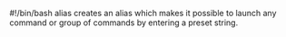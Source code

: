 #!/bin/bash
alias creates an alias which makes it possible to launch any command or group of commands by entering a preset string.
